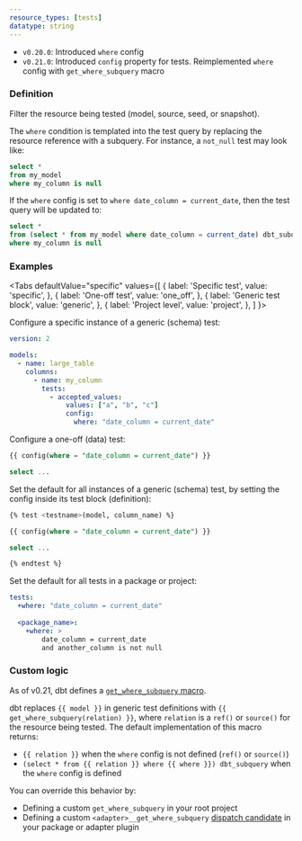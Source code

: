 ```yaml
---
resource_types: [tests]
datatype: string
---
```


<Changelog>

* `v0.20.0`: Introduced `where` config
* `v0.21.0`: Introduced `config` property for tests. Reimplemented `where` config with `get_where_subquery` macro

</Changelog>

### Definition

Filter the resource being tested (model, source, seed, or snapshot).

The `where` condition is templated into the test query by replacing the resource reference with a subquery. For instance, a `not_null` test may look like:
```sql
select *
from my_model
where my_column is null
```
If the `where` config is set to `where date_column = current_date`, then the test query will be updated to:
```sql
select *
from (select * from my_model where date_column = current_date) dbt_subquery
where my_column is null
```

### Examples

<Tabs
  defaultValue="specific"
  values={[
    { label: 'Specific test', value: 'specific', },
    { label: 'One-off test', value: 'one_off', },
    { label: 'Generic test block', value: 'generic', },
    { label: 'Project level', value: 'project', },
  ]
}>

<TabItem value="specific">

Configure a specific instance of a generic (schema) test:

<File name='models/<filename>.yml'>

```yaml
version: 2

models:
  - name: large_table
    columns:
      - name: my_column
        tests:
          - accepted_values:
              values: ["a", "b", "c"]
              config:
                where: "date_column = current_date"
```

</File>

</TabItem>

<TabItem value="one_off">

Configure a one-off (data) test:

<File name='tests/<filename>.sql'>

```sql
{{ config(where = "date_column = current_date") }}

select ...
```

</File>

</TabItem>

<TabItem value="generic">

Set the default for all instances of a generic (schema) test, by setting the config inside its test block (definition):

<File name='macros/<filename>.sql'>

```sql
{% test <testname>(model, column_name) %}

{{ config(where = "date_column = current_date") }}

select ...

{% endtest %}
```

</File>

</TabItem>

<TabItem value="project">

Set the default for all tests in a package or project:

<File name='dbt_project.yml'>

```yaml
tests:
  +where: "date_column = current_date"
  
  <package_name>:
    +where: >
        date_column = current_date
        and another_column is not null
```

</File>

</TabItem>

</Tabs>

### Custom logic

As of v0.21, dbt defines a [`get_where_subquery` macro](https://github.com/dbt-labs/dbt/blob/develop/core/dbt/include/global_project/macros/etc/where_subquery.sql).

dbt replaces `{{ model }}` in generic test definitions with `{{ get_where_subquery(relation) }}`, where `relation` is a `ref()` or `source()` for the resource being tested. The default implementation of this macro returns:
- `{{ relation }}` when the `where` config is not defined (`ref()` or `source()`)
- `(select * from {{ relation }} where {{ where }}) dbt_subquery` when the `where` config is defined

You can override this behavior by:
- Defining a custom `get_where_subquery` in your root project
- Defining a custom `<adapter>__get_where_subquery` [dispatch candidate](dispatch) in your package or adapter plugin
